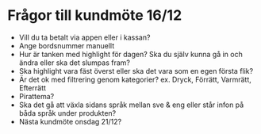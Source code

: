 # Frågor till kundmöte 16/12

- Vill du ta betalt via appen eller i kassan?
- Ange bordsnummer manuellt
- Hur är tanken med highlight för dagen? Ska du själv kunna gå in och ändra eller ska det slumpas fram?
- Ska highlight vara fäst överst eller ska det vara som en egen första flik?
- Är det ok med filtrering genom kategorier? ex. Dryck, Förrätt, Varmrätt, Efterrätt
- Pirattema?
- Ska det gå att växla sidans språk mellan sve & eng eller står infon på båda språk under produkten?
- Nästa kundmöte onsdag 21/12?
